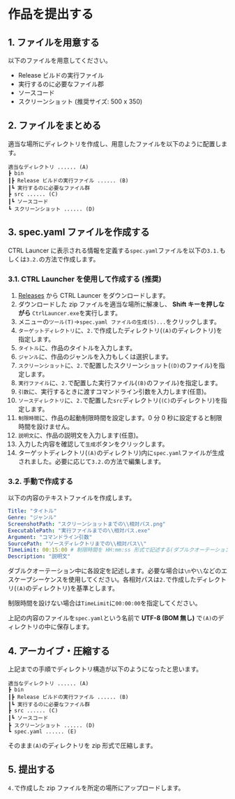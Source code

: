 # 作品を提出する

## 1. ファイルを用意する
以下のファイルを用意してください。
- Release ビルドの実行ファイル
- 実行するのに必要なファイル郡
- ソースコード
- スクリーンショット (推奨サイズ: 500 x 350)

## 2. ファイルをまとめる
適当な場所にディレクトリを作成し、用意したファイルを以下のように配置します。

```
適当なディレクトリ ...... (A)
┣ bin
┃┣ Release ビルドの実行ファイル ...... (B)
┃┗ 実行するのに必要なファイル群
┣ src ...... (C)
┃┗ ソースコード
┗ スクリーンショット ...... (D)
```

## 3. spec.yaml ファイルを作成する
CTRL Launcer に表示される情報を定義する`spec.yaml`ファイルを以下の`3.1.`もしくは`3.2.`の方法で作成します。

### 3.1. CTRL Launcher を使用して作成する (推奨)
1. [Releases](https://github.com/gssequence/CtrlLauncher/releases) から CTRL Launcer をダウンロードします。
2. ダウンロードした zip ファイルを適当な場所に解凍し、 **Shift キーを押しながら**  `CtrlLauncer.exe`を実行します。
3. メニューの`ツール(T)`→`spec.yaml ファイルの生成(S)...`をクリックします。
4. `ターゲットディレクトリ`に、`2.`で作成したディレクトリ(`(A)`のディレクトリ)を指定します。
5. `タイトル`に、作品のタイトルを入力します。
6. `ジャンル`に、作品のジャンルを入力もしくは選択します。
7. `スクリーンショット`に、`2.`で配置したスクリーンショット(`(D)`のファイル)を指定します。
8. `実行ファイル`に、`2.`で配置した実行ファイル(`(B)`のファイル)を指定します。
9. `引数`に、実行するときに渡すコマンドライン引数を入力します(任意)。
10. `ソースディレクトリ`に、`2.`で配置した`src`ディレクトリ(`(C)`のディレクトリ)を指定します。
11. `制限時間`に、作品の起動制限時間を設定します。0 分 0 秒に設定すると制限時間を設けません。
12. `説明文`に、作品の説明文を入力します(任意)。
13. 入力した内容を確認して`生成`ボタンをクリックします。
14. ターゲットディレクトリ(`(A)`のディレクトリ)内に`spec.yaml`ファイルが生成されました。必要に応じて`3.2.`の方法で編集します。

### 3.2. 手動で作成する
以下の内容のテキストファイルを作成します。

```yaml
Title: "タイトル"
Genre: "ジャンル"
ScreenshotPath: "スクリーンショットまでの\\相対パス.png"
ExecutablePath: "実行ファイルまでの\\相対パス.exe"
Argument: "コマンドライン引数"
SourcePath: "ソースディレクトリまでの\\相対パス\\"
TimeLimit: 00:15:00 # 制限時間を HH:mm:ss 形式で記述する(ダブルクオーテーションはつけないこと)
Description: "説明文"
```

ダブルクオーテーション中に各設定を記述します。必要な場合は`\n`や`\\`などのエスケープシーケンスを使用してください。各相対パスは`2.`で作成したディレクトリ(`(A)`のディレクトリ)を基準とします。

制限時間を設けない場合は`TimeLimit`に`00:00:00`を指定してください。

上記の内容のファイルを`spec.yaml`という名前で **UTF-8 (BOM 無し)** で`(A)`のディレクトリの中に保存します。

## 4. アーカイブ・圧縮する
上記までの手順でディレクトリ構造が以下のようになったと思います。

```
適当なディレクトリ ...... (A)
┣ bin
┃┣ Release ビルドの実行ファイル ...... (B)
┃┗ 実行するのに必要なファイル群
┣ src ...... (C)
┃┗ ソースコード
┣ スクリーンショット ...... (D)
┗ spec.yaml ...... (E)
```

そのまま`(A)`のディレクトリを zip 形式で圧縮します。

## 5. 提出する
`4.`で作成した zip ファイルを所定の場所にアップロードします。

